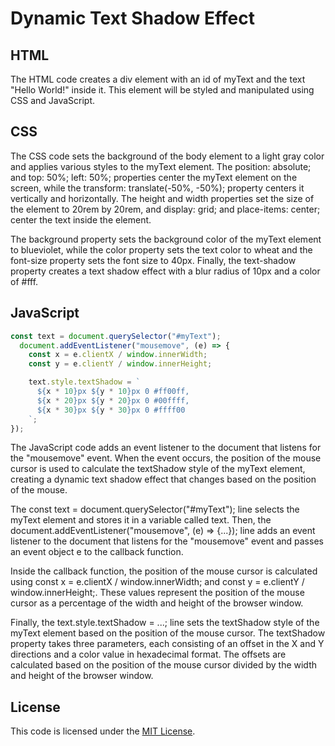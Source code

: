 # Dynamic Text Shadow Effect

## HTML
The HTML code creates a div element with an id of myText and the text "Hello World!" inside it. This element will be styled and manipulated using CSS and JavaScript.

## CSS
The CSS code sets the background of the body element to a light gray color and applies various styles to the myText element. The position: absolute; and top: 50%; left: 50%; properties center the myText element on the screen, while the transform: translate(-50%, -50%); property centers it vertically and horizontally. The height and width properties set the size of the element to 20rem by 20rem, and display: grid; and place-items: center; center the text inside the element.

The background property sets the background color of the myText element to blueviolet, while the color property sets the text color to wheat and the font-size property sets the font size to 40px. Finally, the text-shadow property creates a text shadow effect with a blur radius of 10px and a color of #fff.

## JavaScript

```javascript
const text = document.querySelector("#myText");
  document.addEventListener("mousemove", (e) => {
    const x = e.clientX / window.innerWidth;
    const y = e.clientY / window.innerHeight;

    text.style.textShadow = `
      ${x * 10}px ${y * 10}px 0 #ff00ff,
      ${x * 20}px ${y * 20}px 0 #00ffff,
      ${x * 30}px ${y * 30}px 0 #ffff00
    `;
});
```

The JavaScript code adds an event listener to the document that listens for the "mousemove" event. When the event occurs, the position of the mouse cursor is used to calculate the textShadow style of the myText element, creating a dynamic text shadow effect that changes based on the position of the mouse.

The const text = document.querySelector("#myText"); line selects the myText element and stores it in a variable called text. Then, the document.addEventListener("mousemove", (e) => {...}); line adds an event listener to the document that listens for the "mousemove" event and passes an event object e to the callback function.

Inside the callback function, the position of the mouse cursor is calculated using const x = e.clientX / window.innerWidth; and const y = e.clientY / window.innerHeight;. These values represent the position of the mouse cursor as a percentage of the width and height of the browser window.

Finally, the text.style.textShadow = ...; line sets the textShadow style of the myText element based on the position of the mouse cursor. The textShadow property takes three parameters, each consisting of an offset in the X and Y directions and a color value in hexadecimal format. The offsets are calculated based on the position of the mouse cursor divided by the width and height of the browser window.

## License
This code is licensed under the [MIT License](https://opensource.org/licenses/MIT).
